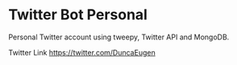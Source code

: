 # Twitter Bot Personal
Personal Twitter account using tweepy, Twitter API and MongoDB.



Twitter Link
https://twitter.com/DuncaEugen
